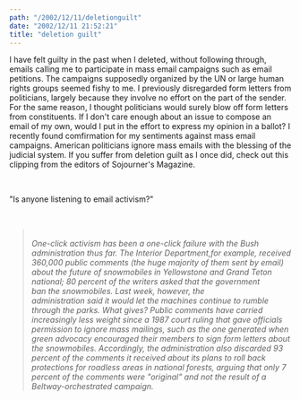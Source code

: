 ```yaml
---
path: "/2002/12/11/deletionguilt" 
date: "2002/12/11 21:52:21" 
title: "deletion guilt" 
---
```

<p>I have felt guilty in the past when I deleted, without following through, emails calling me to participate in mass email campaigns such as email petitions.  The campaigns supposedly organized by the UN or large human rights groups seemed fishy to me.  I previously disregarded form letters from politicians, largely because they involve no effort on the part of the sender.  For the same reason, I thought politicians would surely blow off form letters from constituents.  If I don't care enough about an issue to compose an email of my own, would I put in the effort to express my opinion in a ballot?  I recently found comfirmation for my sentiments against mass email campaigns.  American politicians ignore mass emails with the blessing of the judicial system.  If you suffer from deletion guilt as I once did, check out this clipping from the editors of Sojourner's Magazine.</p><br><p>"Is anyone listening to email activism?"</p><br><blockquote><i><br>One-click activism has been a one-click failure with the Bush administration thus far. The Interior Department,for example, received 360,000 public comments (the huge majority of them sent by email) about the future of snowmobiles in Yellowstone and Grand Teton national; 80 percent of the writers asked that the government<br>ban the snowmobiles.  Last week, however, the<br>administration said it would let the machines continue to rumble through the parks. What gives? Public comments have carried increasingly less weight since a 1987 court ruling that gave officials permission to ignore mass mailings, such as the one generated when green advocacy encouraged their members to sign form letters about the snowmobiles. Accordingly, the administration also discarded 93 percent of the comments it received about its plans to roll back protections for roadless areas in national forests, arguing that only 7 percent of the comments were "original" and not the result of a<br>Beltway-orchestrated campaign. </i></blockquote>